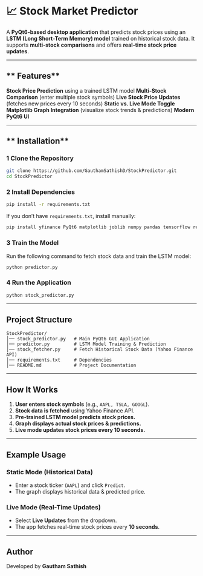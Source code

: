 # **📈 Stock Market Predictor**

A **PyQt6-based desktop application** that predicts stock prices using an **LSTM (Long Short-Term Memory) model** trained on historical stock data. It supports **multi-stock comparisons** and offers **real-time stock price updates**.

---

## ** Features**
 **Stock Price Prediction** using a trained LSTM model
 **Multi-Stock Comparison** (enter multiple stock symbols)
 **Live Stock Price Updates** (fetches new prices every 10 seconds)
 **Static vs. Live Mode Toggle**
 **Matplotlib Graph Integration** (visualize stock trends & predictions)
 **Modern PyQt6 UI**

---

## ** Installation**

### **1 Clone the Repository**
```bash
git clone https://github.com/GauthamSathishD/StockPredictor.git
cd StockPredictor
```

### **2 Install Dependencies**
```bash
pip install -r requirements.txt
```
If you don’t have `requirements.txt`, install manually:
```bash
pip install yfinance PyQt6 matplotlib joblib numpy pandas tensorflow requests
```

### **3 Train the Model**
Run the following command to fetch stock data and train the LSTM model:
```bash
python predictor.py
```

### **4 Run the Application**
```bash
python stock_predictor.py
```

---

## **Project Structure**
```
StockPredictor/
│── stock_predictor.py   # Main PyQt6 GUI Application
│── predictor.py         # LSTM Model Training & Prediction
│── stock_fetcher.py     # Fetch Historical Stock Data (Yahoo Finance API)
│── requirements.txt     # Dependencies
│── README.md            # Project Documentation
```

---

## **How It Works**
1. **User enters stock symbols** (e.g., `AAPL, TSLA, GOOGL`).
2. **Stock data is fetched** using Yahoo Finance API.
3. **Pre-trained LSTM model predicts stock prices.**
4. **Graph displays actual stock prices & predictions.**
5. **Live mode updates stock prices every 10 seconds.**

---

## **Example Usage**
### **Static Mode (Historical Data)**
- Enter a stock ticker (`AAPL`) and click `Predict`.
- The graph displays historical data & predicted price.

### **Live Mode (Real-Time Updates)**
- Select **Live Updates** from the dropdown.
- The app fetches real-time stock prices every **10 seconds**.

---


## **Author**
Developed by **Gautham Sathish**  



